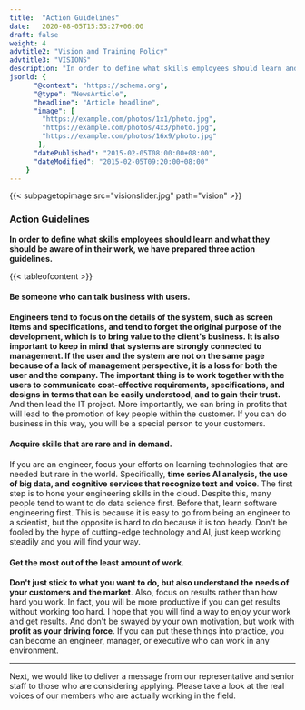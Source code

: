 ```yaml
---
title:  "Action Guidelines"
date:   2020-08-05T15:53:27+06:00
draft: false
weight: 4
advtitle2: "Vision and Training Policy"
advtitle3: "VISIONS"
description: "In order to define what skills employees should learn and what they should be aware of in their work, we have prepared three action guidelines."
jsonld: {
      "@context": "https://schema.org",
      "@type": "NewsArticle",
      "headline": "Article headline",
      "image": [
        "https://example.com/photos/1x1/photo.jpg",
        "https://example.com/photos/4x3/photo.jpg",
        "https://example.com/photos/16x9/photo.jpg"
       ],
      "datePublished": "2015-02-05T08:00:00+08:00",
      "dateModified": "2015-02-05T09:20:00+08:00"
    }
---
```

{{< subpagetopimage src="visionslider.jpg" path="vision" >}}
### Action Guidelines

**In order to define what skills employees should learn and what they should be aware of in their work, we have prepared three action guidelines.**

{{< tableofcontent >}}

#### Be someone who can talk business with users.
**Engineers tend to focus on the details of the system, such as screen items and specifications, and tend to forget the original purpose of the development, which is to bring value to the client's business. It is also important to keep in mind that systems are strongly connected to management. If the user and the system are not on the same page because of a lack of management perspective, it is a loss for both the user and the company. The important thing is to work together with the users to communicate cost-effective requirements, specifications, and designs in terms that can be easily understood, and to gain their trust.** And then lead the IT project. More importantly, we can bring in profits that will lead to the promotion of key people within the customer. If you can do business in this way, you will be a special person to your customers.

#### Acquire skills that are rare and in demand.
If you are an engineer, focus your efforts on learning technologies that are needed but rare in the world. Specifically, **time series AI analysis, the use of big data, and cognitive services that recognize text and voice**. The first step is to hone your engineering skills in the cloud. Despite this, many people tend to want to do data science first. Before that, learn software engineering first. This is because it is easy to go from being an engineer to a scientist, but the opposite is hard to do because it is too heady. Don't be fooled by the hype of cutting-edge technology and AI, just keep working steadily and you will find your way.

#### Get the most out of the least amount of work.
**Don't just stick to what you want to do, but also understand the needs of your customers and the market**. Also, focus on results rather than how hard you work. In fact, you will be more productive if you can get results without working too hard. I hope that you will find a way to enjoy your work and get results. And don't be swayed by your own motivation, but work with **profit as your driving force**. If you can put these things into practice, you can become an engineer, manager, or executive who can work in any environment.

---

Next, we would like to deliver a message from our representative and senior staff to those who are considering applying. Please take a look at the real voices of our members who are actually working in the field. 
